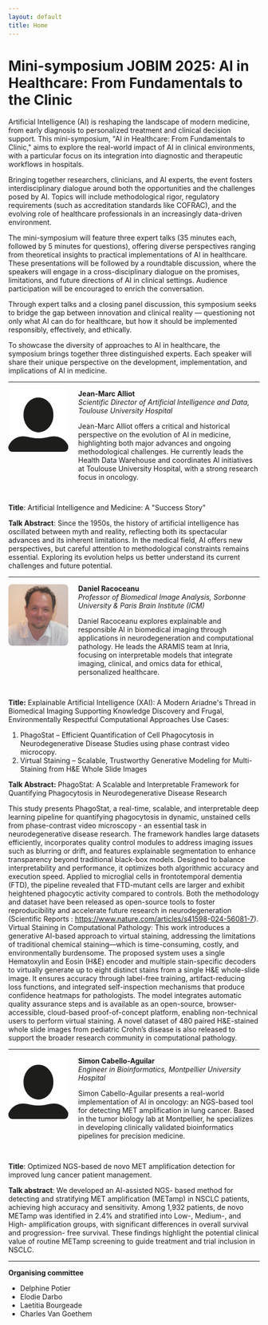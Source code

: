 ```yaml
---
layout: default
title: Home
---
```


# Mini-symposium JOBIM 2025: AI in Healthcare: From Fundamentals to the Clinic

Artificial Intelligence (AI) is reshaping the landscape of modern medicine, from early diagnosis to personalized treatment and clinical decision support. This mini-symposium, "AI in Healthcare: From Fundamentals to Clinic," aims to explore the real-world impact of AI in clinical environments, with a particular focus on its integration into diagnostic and therapeutic workflows in hospitals.

Bringing together researchers, clinicians, and AI experts, the event fosters interdisciplinary dialogue around both the opportunities and the challenges posed by AI. Topics will include methodological rigor, regulatory requirements (such as accreditation standards like COFRAC), and the evolving role of healthcare professionals in an increasingly data-driven environment.

The mini-symposium will feature three expert talks (35 minutes each, followed by 5 minutes for questions), offering diverse perspectives ranging from theoretical insights to practical implementations of AI in healthcare. These presentations will be followed by a roundtable discussion, where the speakers will engage in a cross-disciplinary dialogue on the promises, limitations, and future directions of AI in clinical settings. Audience participation will be encouraged to enrich the conversation.

Through expert talks and a closing panel discussion, this symposium seeks to bridge the gap between innovation and clinical reality — questioning not only what AI can do for healthcare, but how it should be implemented responsibly, effectively, and ethically.


To showcase the diversity of approaches to AI in healthcare, the symposium brings together three distinguished experts. Each speaker will share their unique perspective on the development, implementation, and implications of AI in medicine.


---

<div style="display: flex; align-items: flex-start; gap: 20px; margin-bottom: 30px;">
  <img src="img/anonymous.png" alt="Jean-Marc Alliot" width="120" style="border-radius: 8px;">
  <div>
    <strong>Jean-Marc Alliot</strong>  
    <br><em>Scientific Director of Artificial Intelligence and Data, Toulouse University Hospital</em>
    <p>Jean-Marc Alliot offers a critical and historical perspective on the evolution of AI in medicine, highlighting both major advances and ongoing methodological challenges. He currently leads the Health Data Warehouse and coordinates AI initiatives at Toulouse University Hospital, with a strong research focus in oncology.</p>
  </div>
</div>

**Title**: Artificial Intelligence and Medicine: A "Success Story"

**Talk Abstract**: Since the 1950s, the history of artificial intelligence has oscillated between myth and reality, reflecting both its spectacular advances and its inherent limitations. In the medical field, AI offers new perspectives, but careful attention to methodological constraints remains essential. Exploring its evolution helps us better understand its current challenges and future potential.

---

<div style="display: flex; align-items: flex-start; gap: 20px; margin-bottom: 30px;">
  <img src="img/DaniRaco.jpg" alt="Daniel Racoceanu" width="120" style="border-radius: 8px;">
  <div>
    <strong>Daniel Racoceanu</strong>  
    <br><em>Professor of Biomedical Image Analysis, Sorbonne University & Paris Brain Institute (ICM)</em>
    <p>Daniel Racoceanu explores explainable and responsible AI in biomedical imaging through applications in neurodegeneration and computational pathology. He leads the ARAMIS team at Inria, focusing on interpretable models that integrate imaging, clinical, and omics data for ethical, personalized healthcare.</p>
  </div>
</div>

**Title:** Explainable Artificial Intelligence (XAI): A Modern Ariadne's Thread in Biomedical Imaging
Supporting Knowledge Discovery and Frugal, Environmentally Respectful Computational Approaches
Use Cases:
1. PhagoStat – Efficient Quantification of Cell Phagocytosis in Neurodegenerative Disease Studies using phase contrast video microcopy.
2. Virtual Staining – Scalable, Trustworthy Generative Modeling for Multi-Staining from H&E Whole Slide Images

**Talk Abstract:** PhagoStat: A Scalable and Interpretable Framework for Quantifying Phagocytosis in Neurodegenerative Disease Research

This study presents PhagoStat, a real-time, scalable, and interpretable deep learning pipeline for quantifying phagocytosis in dynamic, unstained cells from phase-contrast video microscopy - an essential task in neurodegenerative disease research. The framework handles large datasets efficiently, incorporates quality control modules to address imaging issues such as blurring or drift, and features explainable segmentation to enhance transparency beyond traditional black-box models. Designed to balance interpretability and performance, it optimizes both algorithmic accuracy and execution speed. Applied to microglial cells in frontotemporal dementia (FTD), the pipeline revealed that FTD-mutant cells are larger and exhibit heightened phagocytic activity compared to controls. Both the methodology and dataset have been released as open-source tools to foster reproducibility and accelerate future research in neurodegeneration (Scientific Reports : https://www.nature.com/articles/s41598-024-56081-7).
Virtual Staining in Computational Pathology: This work introduces a generative AI-based approach to virtual staining, addressing the limitations of traditional chemical staining—which is time-consuming, costly, and environmentally burdensome. The proposed system uses a single Hematoxylin and Eosin (H&E) encoder and multiple stain-specific decoders to virtually generate up to eight distinct stains from a single H&E whole-slide image. It ensures accuracy through label-free training, artifact-reducing loss functions, and integrated self-inspection mechanisms that produce confidence heatmaps for pathologists. The model integrates automatic quality assurance steps and is available as an open-source, browser-accessible, cloud-based proof-of-concept platform, enabling non-technical users to perform virtual staining. A novel dataset of 480 paired H&E-stained whole slide images from pediatric Crohn’s disease is also released to support the broader research community in computational pathology.

---

<div style="display: flex; align-items: flex-start; gap: 20px; margin-bottom: 30px;">
  <img src="img/anonymous.png" alt="Simon Cabello-Aguilar" width="120" style="border-radius: 8px;">
  <div>
    <strong>Simon Cabello-Aguilar</strong>  
    <br><em>Engineer in Bioinformatics, Montpellier University Hospital</em>
    <p>Simon Cabello-Aguilar presents a real-world implementation of AI in oncology: an NGS-based tool for detecting MET amplification in lung cancer. Based in the tumor biology lab at Montpellier, he specializes in developing clinically validated bioinformatics pipelines for precision medicine.</p>
  </div>
</div>

**Title**: Optimized NGS-based de novo MET amplification detection for improved lung cancer patient management.

**Talk abstract**: We developed an AI-assisted NGS- based method for detecting and stratifying MET amplification (METamp) in NSCLC patients, achieving high accuracy and sensitivity. Among 1,932 patients, de novo METamp was identified in 2.4% and stratified into Low-, Medium-, and High- amplification groups, with significant differences in overall survival and progression- free survival. These findings highlight the potential clinical value of routine METamp screening to guide treatment and trial inclusion in NSCLC.

---

**Organising committee**
- Delphine Potier
- Elodie Darbo
- Laetitia Bourgeade
- Charles Van Goethem
